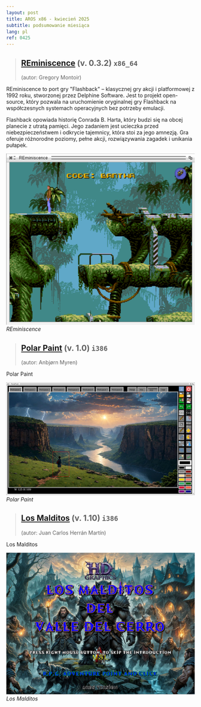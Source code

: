 ```yaml
---
layout: post
title: AROS x86 - kwiecień 2025
subtitle: podsumowanie miesiąca
lang: pl
ref: 0425
---
```



> ## [REminiscence](https://archives.arosworld.org/?function=showfile&file=game/platform/reminiscence.x86_64-aros-v11.zip) (v. 0.3.2) `x86_64`
> (autor:	Gregory Montoir)

REminiscence to port gry "Flashback" – klasycznej gry akcji i platformowej z 1992 roku, stworzonej przez Delphine Software. Jest to projekt open-source, który pozwala na uruchomienie oryginalnej gry Flashback na współczesnych systemach operacyjnych bez potrzeby emulacji.

Flashback opowiada historię Conrada B. Harta, który budzi się na obcej planecie z utratą pamięci. Jego zadaniem jest ucieczka przed niebezpieczeństwem i odkrycie tajemnicy, która stoi za jego amnezją. Gra oferuje różnorodne poziomy, pełne akcji, rozwiązywania zagadek i unikania pułapek.

![REminiscence](/assets/img/0325/REminiscence-2.png)
*REminiscence*

> ## [Polar Paint](https://archives.arosworld.org/?function=showfile&file=graphics/edit/polarpaint_aros.lha) (v. 1.0) `i386`
> (autor:	Anbjørn Myren)

Polar Paint

![Polar Paint](/assets/img/0425/polarpaint.jpg)
*Polar Paint*

> ## [Los Malditos](https://archives.arosworld.org/?function=showfile&file=game/adventure/losmalditos.lha) (v. 1.10) `i386`
> (autor:	Juan Carlos Herrán Martín)

Los Malditos

![Los Malditos](/assets/img/0425/losmalditos.jpg)
*Los Malditos*
